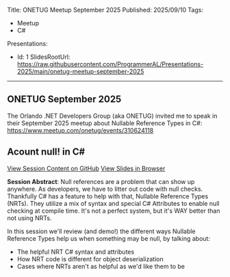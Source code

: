 Title: ONETUG Meetup September 2025
Published: 2025/09/10
Tags:

- Meetup
- C#

Presentations:
- Id: 1
  SlidesRootUrl: https://raw.githubusercontent.com/ProgrammerAL/Presentations-2025/main/onetug-meetup-september-2025

---

## ONETUG September 2025

The Orlando .NET Developers Group (aka ONETUG) invited me to speak in their September 2025 meetup about Nullable Reference Types in C#: https://www.meetup.com/onetug/events/310624118

## Acount null! in C#

<div class="post-multiple-links-div">
  <a class="post-session-content-link" target="_blank" href="https://github.com/ProgrammerAL/Presentations-2025/tree/main/onetug-meetup-september-2025">View Session Content on GitHub</a>
  <a class="post-view-session-content-link" href="/posts/20250910_ONETUGSeptember2025/slides/1">View Slides in Browser</a>
</div>

__Session Abstract__: 
Null references are a problem that can show up anywhere. As developers, we have to litter out code with null checks. Thankfully C# has a feature to help with that, Nullable Reference Types (NRTs). They utilize a mix of syntax and special C# Attributes to enable null checking at compile time. It's not a perfect system, but it's WAY better than not using NRTs.

In this session we'll review (and demo!) the different ways Nullable Reference Types help us when something may be null, by talking about:
- The helpful NRT C# syntax and attributes
- How NRT code is different for object deserialization
- Cases where NRTs aren't as helpful as we'd like them to be

